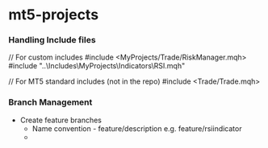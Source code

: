 # mt5-projects

### Handling Include files
// For custom includes
#include <MyProjects/Trade/RiskManager.mqh>
#include "..\Includes\MyProjects\Indicators\RSI.mqh"

// For MT5 standard includes (not in the repo)
#include <Trade/Trade.mqh>

### Branch Management

- Create feature branches
	- Name convention - feature/description e.g. feature/rsiindicator
	- 
